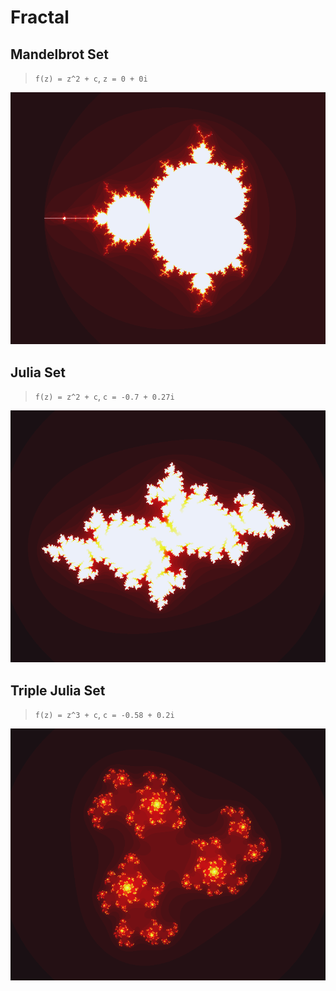 # Fractal

## Mandelbrot Set

> `f(z) = z^2 + c`, `z = 0 + 0i`

![Mandelbrot](screenshots/mandelbrot.png)

## Julia Set

> `f(z) = z^2 + c`, `c = -0.7 + 0.27i`

![Julia](screenshots/julia.png)

## Triple Julia Set

> `f(z) = z^3 + c`, `c = -0.58 + 0.2i`

![Triple Julia](screenshots/julia3.png)
